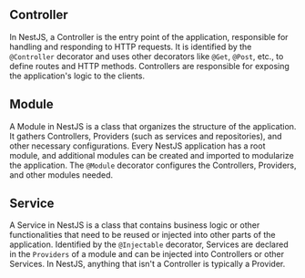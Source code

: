 ## Controller
In NestJS, a Controller is the entry point of the application, responsible for handling and responding to HTTP requests. It is identified by the `@Controller` decorator and uses other decorators like `@Get`, `@Post`, etc., to define routes and HTTP methods. Controllers are responsible for exposing the application's logic to the clients.

## Module
A Module in NestJS is a class that organizes the structure of the application. It gathers Controllers, Providers (such as services and repositories), and other necessary configurations. Every NestJS application has a root module, and additional modules can be created and imported to modularize the application. The `@Module` decorator configures the Controllers, Providers, and other modules needed.

## Service
A Service in NestJS is a class that contains business logic or other functionalities that need to be reused or injected into other parts of the application. Identified by the `@Injectable` decorator, Services are declared in the `Providers` of a module and can be injected into Controllers or other Services. In NestJS, anything that isn't a Controller is typically a Provider.
